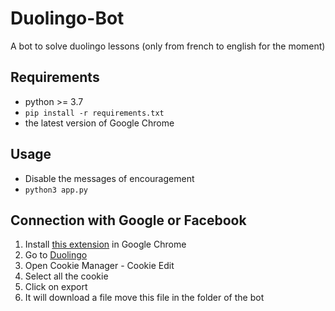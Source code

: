 # Duolingo-Bot
A bot to solve duolingo lessons (only from french to english for the moment)

## Requirements
* python >= 3.7
* `pip install -r requirements.txt`
* the latest version of Google Chrome

## Usage
* Disable the messages of encouragement
* `python3 app.py`

## Connection with Google or Facebook
1. Install [this extension](https://chrome.google.com/webstore/detail/cookiemanager-cookie-edit/hdhngoamekjhmnpenphenpaiindoinpo) in Google Chrome
2. Go to [Duolingo](www.duolingo.com)
3. Open Cookie Manager - Cookie Edit
4. Select all the cookie
5. Click on export
6. It will download a file move this file in the folder of the bot
